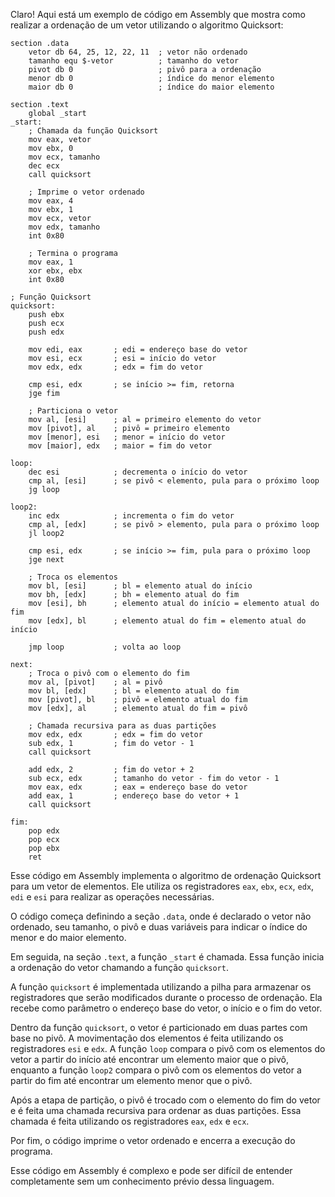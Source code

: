 Claro! Aqui está um exemplo de código em Assembly que mostra como realizar a ordenação de um vetor utilizando o algoritmo Quicksort:

```
section .data
    vetor db 64, 25, 12, 22, 11  ; vetor não ordenado
    tamanho equ $-vetor          ; tamanho do vetor
    pivot db 0                   ; pivô para a ordenação
    menor db 0                   ; índice do menor elemento
    maior db 0                   ; índice do maior elemento

section .text
    global _start
_start:
    ; Chamada da função Quicksort
    mov eax, vetor
    mov ebx, 0
    mov ecx, tamanho
    dec ecx
    call quicksort

    ; Imprime o vetor ordenado
    mov eax, 4
    mov ebx, 1
    mov ecx, vetor
    mov edx, tamanho
    int 0x80

    ; Termina o programa
    mov eax, 1
    xor ebx, ebx
    int 0x80

; Função Quicksort
quicksort:
    push ebx
    push ecx
    push edx

    mov edi, eax       ; edi = endereço base do vetor
    mov esi, ecx       ; esi = início do vetor
    mov edx, edx       ; edx = fim do vetor

    cmp esi, edx       ; se início >= fim, retorna
    jge fim

    ; Particiona o vetor
    mov al, [esi]      ; al = primeiro elemento do vetor
    mov [pivot], al    ; pivô = primeiro elemento
    mov [menor], esi   ; menor = início do vetor
    mov [maior], edx   ; maior = fim do vetor

loop:
    dec esi            ; decrementa o início do vetor
    cmp al, [esi]      ; se pivô < elemento, pula para o próximo loop
    jg loop

loop2:
    inc edx            ; incrementa o fim do vetor
    cmp al, [edx]      ; se pivô > elemento, pula para o próximo loop
    jl loop2

    cmp esi, edx       ; se início >= fim, pula para o próximo loop
    jge next

    ; Troca os elementos
    mov bl, [esi]      ; bl = elemento atual do início
    mov bh, [edx]      ; bh = elemento atual do fim
    mov [esi], bh      ; elemento atual do início = elemento atual do fim
    mov [edx], bl      ; elemento atual do fim = elemento atual do início

    jmp loop           ; volta ao loop

next:
    ; Troca o pivô com o elemento do fim
    mov al, [pivot]    ; al = pivô
    mov bl, [edx]      ; bl = elemento atual do fim
    mov [pivot], bl    ; pivô = elemento atual do fim
    mov [edx], al      ; elemento atual do fim = pivô

    ; Chamada recursiva para as duas partições
    mov edx, edx       ; edx = fim do vetor
    sub edx, 1         ; fim do vetor - 1
    call quicksort

    add edx, 2         ; fim do vetor + 2
    sub ecx, edx       ; tamanho do vetor - fim do vetor - 1
    mov eax, edx       ; eax = endereço base do vetor
    add eax, 1         ; endereço base do vetor + 1
    call quicksort

fim:
    pop edx
    pop ecx
    pop ebx
    ret
```

Esse código em Assembly implementa o algoritmo de ordenação Quicksort para um vetor de elementos. Ele utiliza os registradores `eax`, `ebx`, `ecx`, `edx`, `edi` e `esi` para realizar as operações necessárias.

O código começa definindo a seção `.data`, onde é declarado o vetor não ordenado, seu tamanho, o pivô e duas variáveis para indicar o índice do menor e do maior elemento.

Em seguida, na seção `.text`, a função `_start` é chamada. Essa função inicia a ordenação do vetor chamando a função `quicksort`.

A função `quicksort` é implementada utilizando a pilha para armazenar os registradores que serão modificados durante o processo de ordenação. Ela recebe como parâmetro o endereço base do vetor, o início e o fim do vetor.

Dentro da função `quicksort`, o vetor é particionado em duas partes com base no pivô. A movimentação dos elementos é feita utilizando os registradores `esi` e `edx`. A função `loop` compara o pivô com os elementos do vetor a partir do início até encontrar um elemento maior que o pivô, enquanto a função `loop2` compara o pivô com os elementos do vetor a partir do fim até encontrar um elemento menor que o pivô.

Após a etapa de partição, o pivô é trocado com o elemento do fim do vetor e é feita uma chamada recursiva para ordenar as duas partições. Essa chamada é feita utilizando os registradores `eax`, `edx` e `ecx`.

Por fim, o código imprime o vetor ordenado e encerra a execução do programa.

Esse código em Assembly é complexo e pode ser difícil de entender completamente sem um conhecimento prévio dessa linguagem.